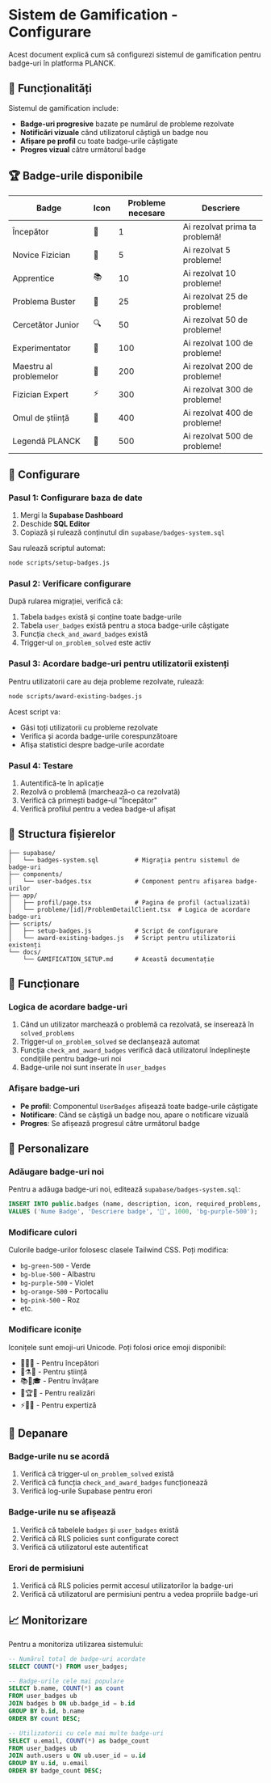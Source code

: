 # Sistem de Gamification - Configurare

Acest document explică cum să configurezi sistemul de gamification pentru badge-uri în platforma PLANCK.

## 🎯 Funcționalități

Sistemul de gamification include:

- **Badge-uri progresive** bazate pe numărul de probleme rezolvate
- **Notificări vizuale** când utilizatorul câștigă un badge nou
- **Afișare pe profil** cu toate badge-urile câștigate
- **Progres vizual** către următorul badge

## 🏆 Badge-urile disponibile

| Badge | Icon | Probleme necesare | Descriere |
|-------|------|-------------------|-----------|
| Începător | 🌱 | 1 | Ai rezolvat prima ta problemă! |
| Novice Fizician | 🔬 | 5 | Ai rezolvat 5 probleme! |
| Apprentice | 📚 | 10 | Ai rezolvat 10 probleme! |
| Problema Buster | 💪 | 25 | Ai rezolvat 25 de probleme! |
| Cercetător Junior | 🔍 | 50 | Ai rezolvat 50 de probleme! |
| Experimentator | 🧪 | 100 | Ai rezolvat 100 de probleme! |
| Maestru al problemelor | 👑 | 200 | Ai rezolvat 200 de probleme! |
| Fizician Expert | ⚡ | 300 | Ai rezolvat 300 de probleme! |
| Omul de știință | 🔬 | 400 | Ai rezolvat 400 de probleme! |
| Legendă PLANCK | 🌟 | 500 | Ai rezolvat 500 de probleme! |

## 🚀 Configurare

### Pasul 1: Configurare baza de date

1. Mergi la **Supabase Dashboard**
2. Deschide **SQL Editor**
3. Copiază și rulează conținutul din `supabase/badges-system.sql`

Sau rulează scriptul automat:

```bash
node scripts/setup-badges.js
```

### Pasul 2: Verificare configurare

După rularea migrației, verifică că:

1. Tabela `badges` există și conține toate badge-urile
2. Tabela `user_badges` există pentru a stoca badge-urile câștigate
3. Funcția `check_and_award_badges` există
4. Trigger-ul `on_problem_solved` este activ

### Pasul 3: Acordare badge-uri pentru utilizatorii existenți

Pentru utilizatorii care au deja probleme rezolvate, rulează:

```bash
node scripts/award-existing-badges.js
```

Acest script va:
- Găsi toți utilizatorii cu probleme rezolvate
- Verifica și acorda badge-urile corespunzătoare
- Afișa statistici despre badge-urile acordate

### Pasul 4: Testare

1. Autentifică-te în aplicație
2. Rezolvă o problemă (marchează-o ca rezolvată)
3. Verifică că primești badge-ul "Începător"
4. Verifică profilul pentru a vedea badge-ul afișat

## 📁 Structura fișierelor

```
├── supabase/
│   └── badges-system.sql          # Migrația pentru sistemul de badge-uri
├── components/
│   └── user-badges.tsx            # Component pentru afișarea badge-urilor
├── app/
│   ├── profil/page.tsx            # Pagina de profil (actualizată)
│   └── probleme/[id]/ProblemDetailClient.tsx  # Logica de acordare badge-uri
├── scripts/
│   ├── setup-badges.js            # Script de configurare
│   └── award-existing-badges.js   # Script pentru utilizatorii existenți
└── docs/
    └── GAMIFICATION_SETUP.md      # Această documentație
```

## 🔧 Funcționare

### Logica de acordare badge-uri

1. Când un utilizator marchează o problemă ca rezolvată, se inserează în `solved_problems`
2. Trigger-ul `on_problem_solved` se declanșează automat
3. Funcția `check_and_award_badges` verifică dacă utilizatorul îndeplinește condițiile pentru badge-uri noi
4. Badge-urile noi sunt inserate în `user_badges`

### Afișare badge-uri

- **Pe profil**: Componentul `UserBadges` afișează toate badge-urile câștigate
- **Notificare**: Când se câștigă un badge nou, apare o notificare vizuală
- **Progres**: Se afișează progresul către următorul badge

## 🎨 Personalizare

### Adăugare badge-uri noi

Pentru a adăuga badge-uri noi, editează `supabase/badges-system.sql`:

```sql
INSERT INTO public.badges (name, description, icon, required_problems, color) 
VALUES ('Nume Badge', 'Descriere badge', '🎯', 1000, 'bg-purple-500');
```

### Modificare culori

Culorile badge-urilor folosesc clasele Tailwind CSS. Poți modifica:

- `bg-green-500` - Verde
- `bg-blue-500` - Albastru
- `bg-purple-500` - Violet
- `bg-orange-500` - Portocaliu
- `bg-pink-500` - Roz
- etc.

### Modificare iconițe

Iconițele sunt emoji-uri Unicode. Poți folosi orice emoji disponibil:

- 🌱🌿🍀 - Pentru începători
- 🔬⚗️🧪 - Pentru știință
- 📚📖🎓 - Pentru învățare
- 💪🏆👑 - Pentru realizări
- ⚡🌟✨ - Pentru expertiză

## 🐛 Depanare

### Badge-urile nu se acordă

1. Verifică că trigger-ul `on_problem_solved` există
2. Verifică că funcția `check_and_award_badges` funcționează
3. Verifică log-urile Supabase pentru erori

### Badge-urile nu se afișează

1. Verifică că tabelele `badges` și `user_badges` există
2. Verifică că RLS policies sunt configurate corect
3. Verifică că utilizatorul este autentificat

### Erori de permisiuni

1. Verifică că RLS policies permit accesul utilizatorilor la badge-uri
2. Verifică că utilizatorul are permisiuni pentru a vedea propriile badge-uri

## 📈 Monitorizare

Pentru a monitoriza utilizarea sistemului:

```sql
-- Numărul total de badge-uri acordate
SELECT COUNT(*) FROM user_badges;

-- Badge-urile cele mai populare
SELECT b.name, COUNT(*) as count 
FROM user_badges ub 
JOIN badges b ON ub.badge_id = b.id 
GROUP BY b.id, b.name 
ORDER BY count DESC;

-- Utilizatorii cu cele mai multe badge-uri
SELECT u.email, COUNT(*) as badge_count 
FROM user_badges ub 
JOIN auth.users u ON ub.user_id = u.id 
GROUP BY u.id, u.email 
ORDER BY badge_count DESC;
```
